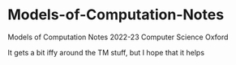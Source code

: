 # Models-of-Computation-Notes
Models of Computation Notes
2022-23 Computer Science Oxford



It gets a bit iffy around the TM stuff, but I hope that it helps
